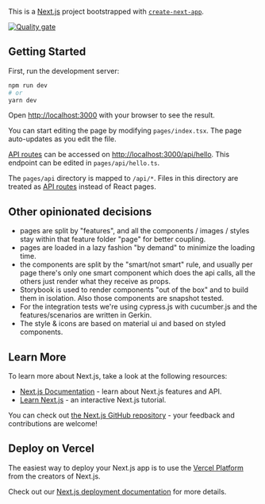 This is a [Next.js](https://nextjs.org/) project bootstrapped with [`create-next-app`](https://github.com/vercel/next.js/tree/canary/packages/create-next-app).

[![Quality gate](https://sonarcloud.io/api/project_badges/quality_gate?project=jonattfin_ecosia-clone2)](https://sonarcloud.io/summary/new_code?id=jonattfin_ecosia-clone2)

## Getting Started

First, run the development server:

```bash
npm run dev
# or
yarn dev
```

Open [http://localhost:3000](http://localhost:3000) with your browser to see the result.

You can start editing the page by modifying `pages/index.tsx`. The page auto-updates as you edit the file.

[API routes](https://nextjs.org/docs/api-routes/introduction) can be accessed on [http://localhost:3000/api/hello](http://localhost:3000/api/hello). This endpoint can be edited in `pages/api/hello.ts`.

The `pages/api` directory is mapped to `/api/*`. Files in this directory are treated as [API routes](https://nextjs.org/docs/api-routes/introduction) instead of React pages.

## Other opinionated decisions

- pages are split by "features", and all the components / images / styles stay within that feature folder "page" for better coupling.
- pages are loaded in a lazy fashion "by demand" to minimize the loading time.
- the components are split by the "smart/not smart" rule, and usually per page there's only one smart component which does the api calls, all the others just render what they receive as props.
- Storybook is used to render components "out of the box" and to build them in isolation. Also those components are snapshot tested.
- For the integration tests we're using cypress.js with cucumber.js and the features/scenarios are written in Gerkin.
- The style & icons are based on material ui and based on styled components.



## Learn More

To learn more about Next.js, take a look at the following resources:

- [Next.js Documentation](https://nextjs.org/docs) - learn about Next.js features and API.
- [Learn Next.js](https://nextjs.org/learn) - an interactive Next.js tutorial.

You can check out [the Next.js GitHub repository](https://github.com/vercel/next.js/) - your feedback and contributions are welcome!

## Deploy on Vercel

The easiest way to deploy your Next.js app is to use the [Vercel Platform](https://vercel.com/new?utm_medium=default-template&filter=next.js&utm_source=create-next-app&utm_campaign=create-next-app-readme) from the creators of Next.js.

Check out our [Next.js deployment documentation](https://nextjs.org/docs/deployment) for more details.
